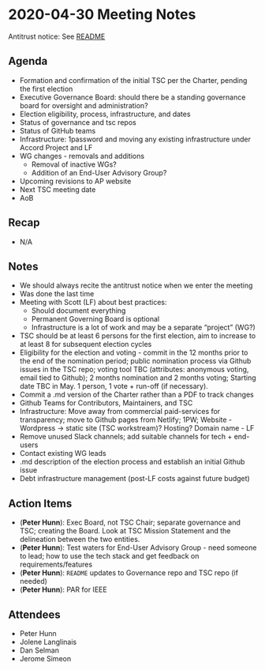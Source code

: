 # 2020-04-30 Meeting Notes
Antitrust notice: See [README](https://github.com/accordproject/governance)

## Agenda
- Formation and confirmation of the initial TSC per the Charter, pending the first election
- Executive Governance Board: should there be a standing governance board for oversight and administration?
- Election eligibility, process, infrastructure, and dates
- Status of governance and tsc repos
- Status of GitHub teams
- Infrastructure: 1password and moving any existing infrastructure under Accord Project and LF 
- WG changes - removals and additions
  - Removal of inactive WGs?
  - Addition of an End-User Advisory Group?
- Upcoming revisions to AP website
- Next TSC meeting date
- AoB

## Recap
- N/A

## Notes
- We should always recite the antitrust notice when we enter the meeting
- Was done the last time
- Meeting with Scott (LF) about best practices:
  - Should document everything
  - Permanent Governing Board is optional
  - Infrastructure is a lot of work and may be a separate “project” (WG?)
- TSC should be at least 6 persons for the first election, aim to increase to at least 8 for subsequent election cycles
- Eligibility for the election and voting - commit in the 12 months prior to the end of the nomination period; public nomination process via Github issues in the TSC repo;  voting tool TBC (attributes: anonymous voting, email tied to Github); 2 months nomination and 2 months voting; Starting date TBC in May. 1 person, 1 vote + run-off (if necessary). 
- Commit a .md version of the Charter rather than a PDF to track changes
- Github Teams for Contributors, Maintainers, and TSC
- Infrastructure: Move away from commercial paid-services for transparency; move to Github pages from Netlify; 1PW; Website - Wordpress → static site (TSC workstream)? Hosting? Domain name - LF
- Remove unused Slack channels; add suitable channels for tech + end-users
- Contact existing WG leads
- .md description of the election process and establish an initial Github issue
- Debt infrastructure management (post-LF costs against future budget)

## Action Items
- (**Peter Hunn**): Exec Board, not TSC Chair; separate governance and TSC; creating the Board. Look at TSC Mission Statement and the delineation between the two entities. 
- (**Peter Hunn**): Test waters for End-User Advisory Group - need someone to lead; how to use the tech stack and get feedback on requirements/features
- (**Peter Hunn**): `README` updates to Governance repo and TSC repo (if needed)
- (**Peter Hunn**): PAR for IEEE

## Attendees
- Peter Hunn
- Jolene Langlinais
- Dan Selman
- Jerome Simeon
